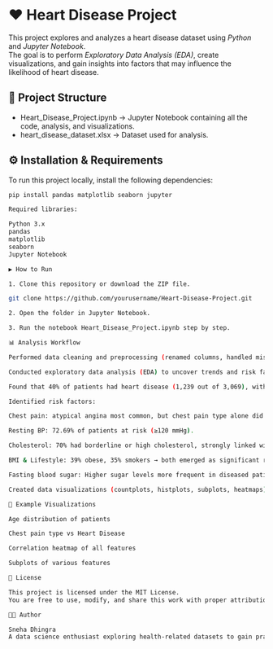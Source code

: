 # ❤ Heart Disease Project

This project explores and analyzes a heart disease dataset using *Python* and *Jupyter Notebook*.  
The goal is to perform *Exploratory Data Analysis (EDA)*, create visualizations, and gain insights into factors that may influence the likelihood of heart disease.

## 📂 Project Structure
- Heart_Disease_Project.ipynb → Jupyter Notebook containing all the code, analysis, and visualizations.  
- heart_disease_dataset.xlsx → Dataset used for analysis.  

## ⚙ Installation & Requirements
To run this project locally, install the following dependencies:

```bash
pip install pandas matplotlib seaborn jupyter

Required libraries:

Python 3.x
pandas
matplotlib
seaborn
Jupyter Notebook

▶ How to Run

1. Clone this repository or download the ZIP file.

git clone https://github.com/yourusername/Heart-Disease-Project.git

2. Open the folder in Jupyter Notebook.

3. Run the notebook Heart_Disease_Project.ipynb step by step.

📊 Analysis Workflow

Performed data cleaning and preprocessing (renamed columns, handled missing values, removed duplicates) on a heart disease dataset with 3,069 records.

Conducted exploratory data analysis (EDA) to uncover trends and risk factors using countplots, histograms, and heatmaps.

Found that 40% of patients had heart disease (1,239 out of 3,069), with cases most common in the 50–80 years age group and among males.

Identified risk factors:

Chest pain: atypical angina most common, but chest pain type alone did not clearly separate diseased vs non-diseased.

Resting BP: 72.69% of patients at risk (≥120 mmHg).

Cholesterol: 70% had borderline or high cholesterol, strongly linked with heart disease.

BMI & Lifestyle: 39% obese, 35% smokers → both emerged as significant risk contributors.

Fasting blood sugar: Higher sugar levels more frequent in diseased patients, but most cases fell in the normal range.

Created data visualizations (countplots, histplots, subplots, heatmaps) to communicate insights effectively.

📸 Example Visualizations

Age distribution of patients

Chest pain type vs Heart Disease

Correlation heatmap of all features

Subplots of various features

📜 License

This project is licensed under the MIT License.
You are free to use, modify, and share this work with proper attribution.

👩‍💻 Author

Sneha Dhingra
A data science enthusiast exploring health-related datasets to gain practical insights.
